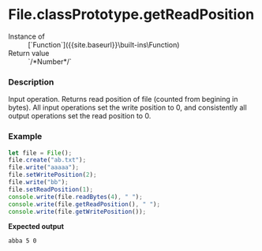 # File.classPrototype.getReadPosition

<dl>
<dt> Instance of </dt><dd markdown="1">
 [`Function`]({{site.baseurl}}\built-ins\Function) 
</dd>
<dt> Return value </dt><dd markdown="1">
 `/*Number*/` 
</dd>
</dl>

### Description

Input operation. 
Returns read position of file
(counted from begining in bytes). 
All input operations set the write 
position to 0, and consistently all 
output operations set the read 
position to 0.

### Example

```js
let file = File();
file.create("ab.txt");
file.write("aaaaa");
file.setWritePosition(2);
file.write("bb");
file.setReadPosition(1);
console.write(file.readBytes(4), " ");
console.write(file.getReadPosition(), " ");
console.write(file.getWritePosition());
```

**Expected output**

```
abba 5 0
```

